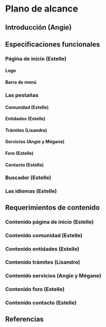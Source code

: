 # Plano de alcance

## Introducción (Angie)

## Especificaciones funcionales 

### Página de inicio (Estelle)

#### Logo 

#### Barra de menú 

### Las pestañas 

#### Comunidad (Estelle)

#### Entidades (Estelle)

#### Trámites (Lisandro)

#### Servicios (Angie y Mégane)

#### Foro (Estelle)

#### Contacto (Estelle)

### Buscador (Estelle)

### Las idiomas (Estelle)

## Requerimientos de contenido 

### Contenido página de inicio (Estelle)

### Contenido comunidad (Estelle)

### Contenido entidades (Estelle)

### Contenido trámites (Lisandro)

### Contenido servicios (Angie y Mégane)

### Contenido foro (Estelle)

### Contenido contacto (Estelle)

## Referencias